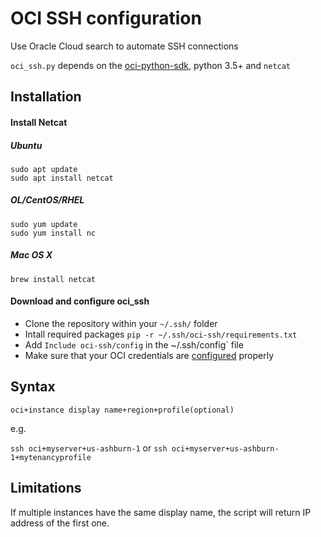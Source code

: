 # OCI SSH configuration

Use Oracle Cloud search to automate SSH connections

`oci_ssh.py` depends on the [oci-python-sdk](https://github.com/oracle/oci-python-sdk), python 3.5+ and `netcat`

## Installation

#### Install Netcat

#####   Ubuntu
    sudo apt update   
    sudo apt install netcat
#####   OL/CentOS/RHEL
    sudo yum update
    sudo yum install nc
#####   Mac OS X
    brew install netcat
    
#### Download and configure oci_ssh

* Clone the repository within your `~/.ssh/` folder
* Intall required packages `pip -r ~/.ssh/oci-ssh/requirements.txt`
* Add `Include oci-ssh/config` in the ~/.ssh/config` file  
* Make sure that your OCI credentials are [configured](https://docs.oracle.com/en-us/iaas/Content/API/Concepts/sdkconfig.htm) properly

## Syntax

`oci+instance display name+region+profile(optional)`

e.g.

`ssh oci+myserver+us-ashburn-1` or `ssh oci+myserver+us-ashburn-1+mytenancyprofile`

## Limitations
If multiple instances have the same display name, the script will return IP address of the first one. 
